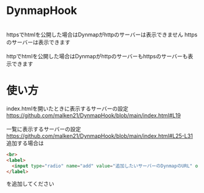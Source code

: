 # DynmapHook

<br>
httpsでhtmlを公開した場合はDynmapがhttpのサーバーは表示できません httpsのサーバーは表示できます
<br>
<br>
httpでhtmlを公開した場合はDynmapがhttpのサーバーもhttpsのサーバーも表示できます

# 使い方
index.htmlを開いたときに表示するサーバーの設定
<br>
https://github.com/malken21/DynmapHook/blob/main/index.html#L19
<br>
<br>
一覧に表示するサーバーの設定
<br>
https://github.com/malken21/DynmapHook/blob/main/index.html#L25-L31
追加する場合は
```html
<br>
<label>
  <input type="radio" name="add" value="追加したいサーバーのDynmapのURL" onchange="Change();">追加したいサーバーの表示名
</label>
```
を追加してください
